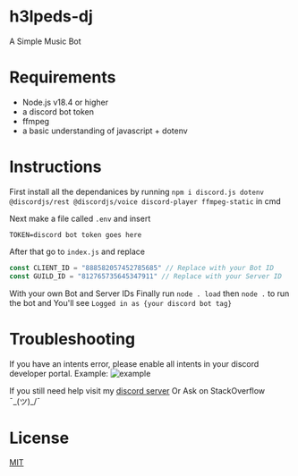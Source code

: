 # h3lpeds-dj
A Simple Music Bot

# Requirements
- Node.js v18.4 or higher
- a discord bot token 
- ffmpeg
- a basic understanding of javascript + dotenv

# Instructions
First install all the dependanices by running `npm i discord.js dotenv @discordjs/rest @discordjs/voice discord-player ffmpeg-static` in cmd

Next make a file called `.env` and insert
```.env
TOKEN=discord bot token goes here
```
After that go to `index.js` and replace 
```.js
const CLIENT_ID = "888582057452785685" // Replace with your Bot ID
const GUILD_ID = "812765735645347911" // Replace with your Server ID
```
With your own Bot and Server IDs
Finally run `node . load` then `node .` to run the bot and You'll see `Logged in as {your discord bot tag}`

# Troubleshooting
If you have an intents error, please enable all intents in your discord developer portal. Example:
![example](https://user-images.githubusercontent.com/75576932/198844538-d9f0d390-b051-4a2d-a5e6-7535b0773156.png)

If you still need help visit my [discord server](https://discord.gg/xYwPfU6JWv)
Or Ask on StackOverflow ¯\_(ツ)_/¯

# License
[MIT](https://choosealicense.com/licenses/mit/)